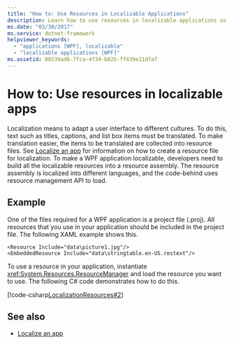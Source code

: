 ```yaml
---
title: "How to: Use Resources in Localizable Applications"
description: Learn how to use resources in localizable applications so that your application and user interface adapt to different cultures.
ms.date: "03/30/2017"
ms.service: dotnet-framework
helpviewer_keywords:
  - "applications [WPF], localizable"
  - "localizable applications [WPF]"
ms.assetid: 08539ad6-7fca-4f34-b82b-ff439e11dfa7
---
```

# How to: Use resources in localizable apps

Localization means to adapt a user interface to different cultures. To do this, text such as titles, captions, and list box items must be translated. To make translation easier, the items to be translated are collected into resource files. See [Localize an app](how-to-localize-an-application.md) for information on how to create a resource file for localization. To make a WPF application localizable, developers need to build all the localizable resources into a resource assembly. The resource assembly is localized into different languages, and the code-behind uses resource management API to load.

## Example

One of the files required for a WPF application is a project file (.proj). All resources that you use in your application should be included in the project file. The following XAML example shows this.

```xaml
<Resource Include="data\picture1.jpg"/>
<EmbeddedResource Include="data\stringtable.en-US.restext"/>
```

To use a resource in your application, instantiate <xref:System.Resources.ResourceManager> and load the resource you want to use. The following C# code demonstrates how to do this.

[!code-csharp[LocalizationResources#2](~/samples/snippets/csharp/VS_Snippets_Wpf/LocalizationResources/CSharp/page1.xaml.cs#2)]

## See also

- [Localize an app](how-to-localize-an-application.md)
